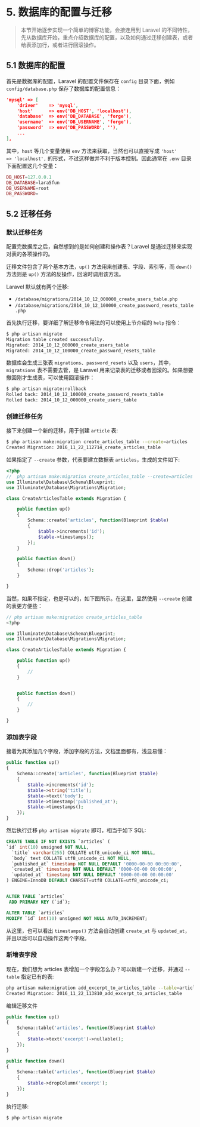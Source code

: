 # 5. 数据库的配置与迁移
> 本节开始逐步实现一个简单的博客功能，会接连用到 Laravel 的不同特性，先从数据库开始，重点介绍数据库的配置，以及如何通过迁移创建表，或者给表添加行，或者进行回滚操作。

## 5.1 数据库的配置

首先是数据库的配置，Laravel 的配置文件保存在 `config` 目录下面，例如 `config/database.php` 保存了数据库的配置信息：

```json
'mysql' => [
	'driver'    => 'mysql',
	'host'      => env('DB_HOST', 'localhost'),
	'database'  => env('DB_DATABASE', 'forge'),
	'username'  => env('DB_USERNAME', 'forge'),
	'password'  => env('DB_PASSWORD', ''),
	...
],
```

其中，`host` 等几个变量使用 `env` 方法来获取，当然也可以直接写成 `'host'      => 'localhost',` 的形式，不过这样做并不利于版本控制。因此通常在 `.env` 目录下面配置这几个变量：

```php
DB_HOST=127.0.0.1
DB_DATABASE=lara5fun
DB_USERNAME=root
DB_PASSWORD=
```

## 5.2 迁移任务

### 默认迁移任务

配置完数据库之后，自然想到的是如何创建和操作表？Laravel 是通过迁移来实现对表的各项操作的。

迁移文件包含了两个基本方法，`up()` 方法用来创建表、字段、索引等，而 `down()` 方法则是 `up()` 方法的反操作，回滚时调用该方法。

Laravel 默认就有两个迁移:

* `/database/migrations/2014_10_12_000000_create_users_table.php`
* `/database/migrations/2014_10_12_100000_create_password_resets_table.php`

首先执行迁移，要详细了解迁移命令用法的可以使用上节介绍的 `help` 指令：

```sh
$ php artisan migrate
Migration table created successfully.
Migrated: 2014_10_12_000000_create_users_table
Migrated: 2014_10_12_100000_create_password_resets_table
```

数据库会生成三张表 `migrations`、`password_resets` 以及 `users`，其中，`migratsions` 表不需要去管，是 Laravel 用来记录表的迁移或者回滚的。如果想要撤回刚才生成表，可以使用回滚操作：

```sh
$ php artisan migrate:rollback
Rolled back: 2014_10_12_100000_create_password_resets_table
Rolled back: 2014_10_12_000000_create_users_table
```
### 创建迁移任务

接下来创建一个新的迁移，用于创建 `article` 表:

```sh
$ php artisan make:migration create_articles_table --create=articles
Created Migration: 2016_11_22_112714_create_articles_table
```

如果指定了 `--create` 参数，代表要建立数据表 `articles`，生成的文件如下:

```php
<?php
//  php artisan make:migration create_articles_table --create=articles
use Illuminate\Database\Schema\Blueprint;
use Illuminate\Database\Migrations\Migration;

class CreateArticlesTable extends Migration {

	public function up()
	{
		Schema::create('articles', function(Blueprint $table)
		{
			$table->increments('id');
			$table->timestamps();
		});
	}

	public function down()
	{
		Schema::drop('articles');
	}

}
```

当然，如果不指定，也是可以的，如下图所示。在这里，显然使用 `--create` 创建的表更方便些：

```php
// php artisan make:migration create_articles_table
<?php

use Illuminate\Database\Schema\Blueprint;
use Illuminate\Database\Migrations\Migration;

class CreateArticlesTable extends Migration {

	public function up()
	{
		//
	}


	public function down()
	{
		//
	}

}
```

### 添加表字段

接着为其添加几个字段，添加字段的方法，文档里面都有，浅显易懂：

```php
public function up()
{
	Schema::create('articles', function(Blueprint $table)
	{
		$table->increments('id');
		$table->string('title');
		$table->text('body');
		$table->timestamp('published_at');
		$table->timestamps();
	});
}
```

然后执行迁移 `php artisan migrate` 即可，相当于如下 SQL:

```sql
CREATE TABLE IF NOT EXISTS `articles` (
`id` int(10) unsigned NOT NULL,
  `title` varchar(255) COLLATE utf8_unicode_ci NOT NULL,
  `body` text COLLATE utf8_unicode_ci NOT NULL,
  `published_at` timestamp NOT NULL DEFAULT '0000-00-00 00:00:00',
  `created_at` timestamp NOT NULL DEFAULT '0000-00-00 00:00:00',
  `updated_at` timestamp NOT NULL DEFAULT '0000-00-00 00:00:00'
) ENGINE=InnoDB DEFAULT CHARSET=utf8 COLLATE=utf8_unicode_ci;


ALTER TABLE `articles`
 ADD PRIMARY KEY (`id`);

ALTER TABLE `articles`
MODIFY `id` int(10) unsigned NOT NULL AUTO_INCREMENT;
```

从这里，也可以看出 `timestamps()` 方法会自动创建 `create_at` 与 `updated_at`，并且以后可以自动操作这两个字段。

### 新增表字段

现在，我们想为 articles 表增加一个字段怎么办？可以新建一个迁移，并通过 `--table` 指定已有的表:

```sh
php artisan make:migration add_excerpt_to_articles_table --table=articles
Created Migration: 2016_11_22_113810_add_excerpt_to_articles_table
```

编辑迁移文件

```php
public function up()
{
	Schema::table('articles', function(Blueprint $table)
	{
		$table->text('excerpt')->nullable();
	});
}

public function down()
{
	Schema::table('articles', function(Blueprint $table)
	{
		$table->dropColumn('excerpt');
	});
}
```

执行迁移:

```sh
$ php artisan migrate
```